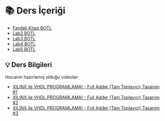 # 📚 Ders İçeriği

<!--Index-->

- [Faydalı Kitap BOTL](./Faydal%C4%B1%20Kitap%20BOTL.pdf)
- [Lab2 BOTL](./Lab2%20BOTL.pdf)
- [Lab3 BOTL](./Lab3%20BOTL.pdf)
- [Lab4 BOTL](./Lab4%20BOTL.pdf)
- [Lab5 BOTL](./Lab5%20BOTL.pdf)

<!--Index-->

## 💡 Ders Bilgileri

Hocanın hazırlamış olduğu videolar:

- [XILINX ile VHDL PROGRAMLAMA! - Full Adder (Tam Toplayıcı) Tasarımı #1](https://www.youtube.com/watch?v=-SZuTT3xa18)
- [XILINX ile VHDL PROGRAMLAMA! - Full Adder (Tam Toplayıcı) Tasarımı #2](https://www.youtube.com/watch?v=H7jihUQz-Io)
- [XILINX ile VHDL PROGRAMLAMA! - Full Adder (Tam Toplayıcı) Tasarımı #3](https://www.youtube.com/watch?v=Sw5ktjHl1zc)
